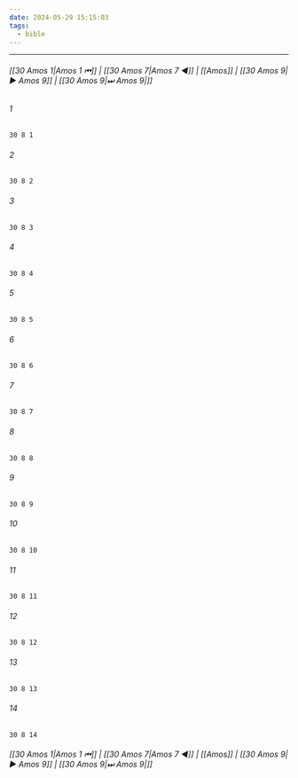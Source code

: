 ```yaml
---
date: 2024-05-29 15:15:03
tags:
  - bible
---
```

___

###### [[30 Amos 1|Amos 1 ⏮]] | [[30 Amos 7|Amos 7 ◀]] | [[Amos]] | [[30 Amos 9|▶ Amos 9]] | [[30 Amos 9|⏭ Amos 9|]]

###### 1
``` verse
30 8 1 
```
###### 2
``` verse
30 8 2 
```
###### 3
``` verse
30 8 3 
```
###### 4
``` verse
30 8 4 
```
###### 5
``` verse
30 8 5 
```
###### 6
``` verse
30 8 6 
```
###### 7
``` verse
30 8 7 
```
###### 8
``` verse
30 8 8 
```
###### 9
``` verse
30 8 9 
```
###### 10
``` verse
30 8 10 
```
###### 11
``` verse
30 8 11 
```
###### 12
``` verse
30 8 12 
```
###### 13
``` verse
30 8 13 
```
###### 14
``` verse
30 8 14 
```

###### [[30 Amos 1|Amos 1 ⏮]] | [[30 Amos 7|Amos 7 ◀]] | [[Amos]] | [[30 Amos 9|▶ Amos 9]] | [[30 Amos 9|⏭ Amos 9|]]


